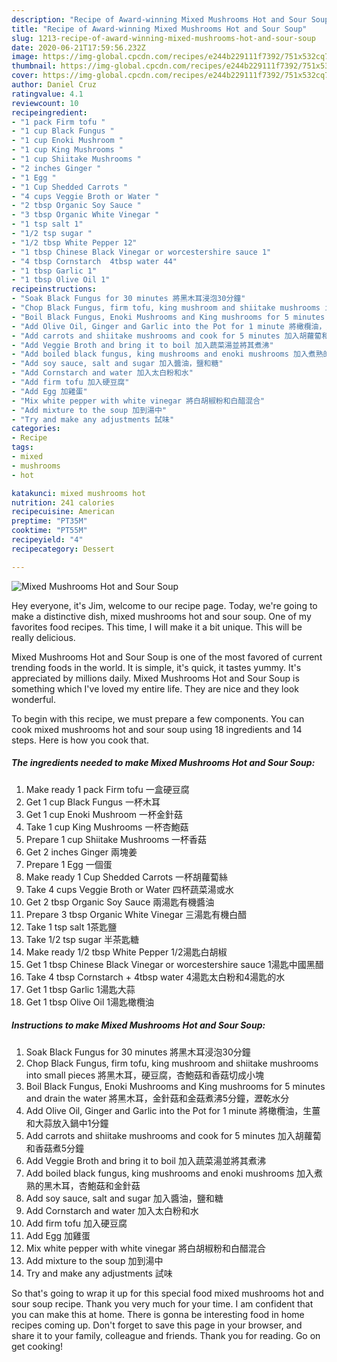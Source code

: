 ```yaml
---
description: "Recipe of Award-winning Mixed Mushrooms Hot and Sour Soup"
title: "Recipe of Award-winning Mixed Mushrooms Hot and Sour Soup"
slug: 1213-recipe-of-award-winning-mixed-mushrooms-hot-and-sour-soup
date: 2020-06-21T17:59:56.232Z
image: https://img-global.cpcdn.com/recipes/e244b229111f7392/751x532cq70/mixed-mushrooms-hot-and-sour-soup-recipe-main-photo.jpg
thumbnail: https://img-global.cpcdn.com/recipes/e244b229111f7392/751x532cq70/mixed-mushrooms-hot-and-sour-soup-recipe-main-photo.jpg
cover: https://img-global.cpcdn.com/recipes/e244b229111f7392/751x532cq70/mixed-mushrooms-hot-and-sour-soup-recipe-main-photo.jpg
author: Daniel Cruz
ratingvalue: 4.1
reviewcount: 10
recipeingredient:
- "1 pack Firm tofu "
- "1 cup Black Fungus "
- "1 cup Enoki Mushroom "
- "1 cup King Mushrooms "
- "1 cup Shiitake Mushrooms "
- "2 inches Ginger "
- "1 Egg "
- "1 Cup Shedded Carrots "
- "4 cups Veggie Broth or Water "
- "2 tbsp Organic Soy Sauce "
- "3 tbsp Organic White Vinegar "
- "1 tsp salt 1"
- "1/2 tsp sugar "
- "1/2 tbsp White Pepper 12"
- "1 tbsp Chinese Black Vinegar or worcestershire sauce 1"
- "4 tbsp Cornstarch  4tbsp water 44"
- "1 tbsp Garlic 1"
- "1 tbsp Olive Oil 1"
recipeinstructions:
- "Soak Black Fungus for 30 minutes 將黑木耳浸泡30分鐘"
- "Chop Black Fungus, firm tofu, king mushroom and shiitake mushrooms into small pieces 將黑木耳，硬豆腐，杏鮑菇和香菇切成小塊"
- "Boil Black Fungus, Enoki Mushrooms and King mushrooms for 5 minutes and drain the water 將黑木耳，金針菇和金菇煮沸5分鐘，瀝乾水分"
- "Add Olive Oil, Ginger and Garlic into the Pot for 1 minute 將橄欖油，生薑和大蒜放入鍋中1分鐘"
- "Add carrots and shiitake mushrooms and cook for 5 minutes 加入胡蘿蔔和香菇煮5分鐘"
- "Add Veggie Broth and bring it to boil 加入蔬菜湯並將其煮沸"
- "Add boiled black fungus, king mushrooms and enoki mushrooms 加入煮熟的黑木耳，杏鮑菇和金針菇"
- "Add soy sauce, salt and sugar 加入醬油，鹽和糖"
- "Add Cornstarch and water 加入太白粉和水"
- "Add firm tofu 加入硬豆腐"
- "Add Egg 加雞蛋"
- "Mix white pepper with white vinegar 將白胡椒粉和白醋混合"
- "Add mixture to the soup 加到湯中"
- "Try and make any adjustments 試味"
categories:
- Recipe
tags:
- mixed
- mushrooms
- hot

katakunci: mixed mushrooms hot 
nutrition: 241 calories
recipecuisine: American
preptime: "PT35M"
cooktime: "PT55M"
recipeyield: "4"
recipecategory: Dessert

---
```



![Mixed Mushrooms Hot and Sour Soup](https://img-global.cpcdn.com/recipes/e244b229111f7392/751x532cq70/mixed-mushrooms-hot-and-sour-soup-recipe-main-photo.jpg)

Hey everyone, it's Jim, welcome to our recipe page. Today, we're going to make a distinctive dish, mixed mushrooms hot and sour soup. One of my favorites food recipes. This time, I will make it a bit unique. This will be really delicious.



Mixed Mushrooms Hot and Sour Soup is one of the most favored of current trending foods in the world. It is simple, it's quick, it tastes yummy. It's appreciated by millions daily. Mixed Mushrooms Hot and Sour Soup is something which I've loved my entire life. They are nice and they look wonderful.


To begin with this recipe, we must prepare a few components. You can cook mixed mushrooms hot and sour soup using 18 ingredients and 14 steps. Here is how you cook that.

<!--inarticleads1-->

##### The ingredients needed to make Mixed Mushrooms Hot and Sour Soup:

1. Make ready 1 pack Firm tofu 一盒硬豆腐
1. Get 1 cup Black Fungus 一杯木耳
1. Get 1 cup Enoki Mushroom 一杯金針菇
1. Take 1 cup King Mushrooms 一杯杏鮑菇
1. Prepare 1 cup Shiitake Mushrooms 一杯香菇
1. Get 2 inches Ginger 兩塊姜
1. Prepare 1 Egg 一個蛋
1. Make ready 1 Cup Shedded Carrots 一杯胡蘿蔔絲
1. Take 4 cups Veggie Broth or Water 四杯蔬菜湯或水
1. Get 2 tbsp Organic Soy Sauce 兩湯匙有機醬油
1. Prepare 3 tbsp Organic White Vinegar 三湯匙有機白醋
1. Take 1 tsp salt 1茶匙鹽
1. Take 1/2 tsp sugar 半茶匙糖
1. Make ready 1/2 tbsp White Pepper 1/2湯匙白胡椒
1. Get 1 tbsp Chinese Black Vinegar or worcestershire sauce 1湯匙中國黑醋
1. Take 4 tbsp Cornstarch + 4tbsp water 4湯匙太白粉和4湯匙的水
1. Get 1 tbsp Garlic 1湯匙大蒜
1. Get 1 tbsp Olive Oil 1湯匙橄欖油




<!--inarticleads2-->

##### Instructions to make Mixed Mushrooms Hot and Sour Soup:

1. Soak Black Fungus for 30 minutes 將黑木耳浸泡30分鐘
1. Chop Black Fungus, firm tofu, king mushroom and shiitake mushrooms into small pieces 將黑木耳，硬豆腐，杏鮑菇和香菇切成小塊
1. Boil Black Fungus, Enoki Mushrooms and King mushrooms for 5 minutes and drain the water 將黑木耳，金針菇和金菇煮沸5分鐘，瀝乾水分
1. Add Olive Oil, Ginger and Garlic into the Pot for 1 minute 將橄欖油，生薑和大蒜放入鍋中1分鐘
1. Add carrots and shiitake mushrooms and cook for 5 minutes 加入胡蘿蔔和香菇煮5分鐘
1. Add Veggie Broth and bring it to boil 加入蔬菜湯並將其煮沸
1. Add boiled black fungus, king mushrooms and enoki mushrooms 加入煮熟的黑木耳，杏鮑菇和金針菇
1. Add soy sauce, salt and sugar 加入醬油，鹽和糖
1. Add Cornstarch and water 加入太白粉和水
1. Add firm tofu 加入硬豆腐
1. Add Egg 加雞蛋
1. Mix white pepper with white vinegar 將白胡椒粉和白醋混合
1. Add mixture to the soup 加到湯中
1. Try and make any adjustments 試味




So that's going to wrap it up for this special food mixed mushrooms hot and sour soup recipe. Thank you very much for your time. I am confident that you can make this at home. There is gonna be interesting food in home recipes coming up. Don't forget to save this page in your browser, and share it to your family, colleague and friends. Thank you for reading. Go on get cooking!
